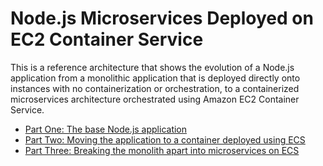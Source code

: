# Node.js Microservices Deployed on EC2 Container Service



This is a reference architecture that shows the evolution of a Node.js application from a monolithic
application that is deployed directly onto instances with no containerization or orchestration, to a
containerized microservices architecture orchestrated using Amazon EC2 Container Service.

- [Part One: The base Node.js application](1-no-container/)
- [Part Two: Moving the application to a container deployed using ECS](2-containerized/)
- [Part Three: Breaking the monolith apart into microservices on ECS](3-microservices/)

